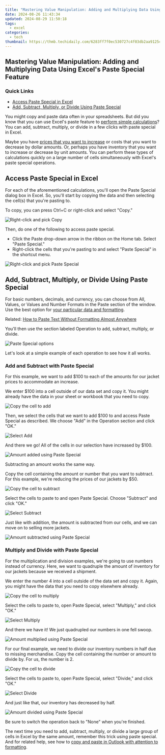 ```yaml
---
title: "Mastering Value Manipulation: Adding and Multiplying Data Using Excel's Paste Special Feature"
date: 2024-08-26 11:43:34
updated: 2024-08-29 11:50:18
tags:
  - excel
categories:
  - tech
thumbnail: https://thmb.techidaily.com/6283ff7f0ec530727c4f03db2aa9125ca35be5851e40e3896cfafa881709bc60.png
---
```


## Mastering Value Manipulation: Adding and Multiplying Data Using Excel's Paste Special Feature

### Quick Links

* [Access Paste Special in Excel](https://change-location.techidaily.com/in-2024-ultimate-guide-to-catch-the-regional-located-pokemon-for-samsung-galaxy-s24plus-drfone-by-drfone-virtual-android/)
* [Add, Subtract, Multiply, or Divide Using Paste Special](https://tech-haven.techidaily.com/decoding-and-rectifying-6-predominant-chatgpt-errors/)

 You might copy and paste data often in your spreadsheets. But did you know that you can use Excel's paste feature to [perform simple calculations](https://instagram-videos.techidaily.com/updated-steps-to-instagram-verification-and-fan-growth-in-under-150-characters/)? You can add, subtract, multiply, or divide in a few clicks with paste special in Excel.

 Maybe you have [prices that you want to increase](https://extra-resources.techidaily.com/elevate-your-display-with-these-8-macbook-backgrounds/) or costs that you want to decrease by dollar amounts. Or, perhaps you have inventory that you want to increase or decrease by unit amounts. You can perform these types of calculations quickly on a large number of cells simultaneously with Excel's paste special operations.

##  Access Paste Special in Excel

 For each of the aforementioned calculations, you'll open the Paste Special dialog box in Excel. So, you'll start by copying the data and then selecting the cell(s) that you're pasting to.

 To copy, you can press Ctrl+C or right-click and select "Copy."

![Right-click and pick Copy](https://static1.howtogeekimages.com/wordpress/wp-content/uploads/2021/08/RightClickCopy-ExcelSpecialOperations.png) 

 Then, do one of the following to access paste special.

* Click the Paste drop-down arrow in the ribbon on the Home tab. Select "Paste Special."
* Right-click the cells that you're pasting to and select "Paste Special" in the shortcut menu.

![Right-click and pick Paste Special](https://static1.howtogeekimages.com/wordpress/wp-content/uploads/2021/08/RightClickPasteSpecial-ExcelSpecialOperations.png) 

##  Add, Subtract, Multiply, or Divide Using Paste Special

 For basic numbers, decimals, and currency, you can choose from All, Values, or Values and Number Formats in the Paste section of the window. Use the best option for [your particular data and formatting](https://facebook-videos.techidaily.com/new-ultimate-collection-20-chuckle-inducing-detention-cell-photos-for-a-better-day-for-2024/).

Related: [How to Paste Text Without Formatting Almost Anywhere](https://facebook-videos.techidaily.com/new-ultimate-collection-20-chuckle-inducing-detention-cell-photos-for-a-better-day-for-2024/) 

 You'll then use the section labeled Operation to add, subtract, multiply, or divide.

![Paste Special options](https://static1.howtogeekimages.com/wordpress/wp-content/uploads/2021/08/PasteSpecialOperations-ExcelSpecialOperations.png) 

 Let's look at a simple example of each operation to see how it all works.

###  Add and Subtract with Paste Special

 For this example, we want to add $100 to each of the amounts for our jacket prices to accommodate an increase.

 We enter $100 into a cell outside of our data set and copy it. You might already have the data in your sheet or workbook that you need to copy.

![Copy the cell to add](https://static1.howtogeekimages.com/wordpress/wp-content/uploads/2021/08/CopyToAdd-ExcelSpecialOperations.png) 

 Then, we select the cells that we want to add $100 to and access Paste Special as described. We choose "Add" in the Operation section and click "OK."

![Select Add](https://static1.howtogeekimages.com/wordpress/wp-content/uploads/2021/08/PasteAdd-ExcelSpecialOperations.png) 

 And there we go! All of the cells in our selection have increased by $100.

![Amount added using Paste Special](https://static1.howtogeekimages.com/wordpress/wp-content/uploads/2021/08/PastedAdded-ExcelSpecialOperations.png) 

 Subtracting an amount works the same way.

 Copy the cell containing the amount or number that you want to subtract. For this example, we're reducing the prices of our jackets by $50.

![Copy the cell to subtract](https://static1.howtogeekimages.com/wordpress/wp-content/uploads/2021/08/CopyToSubtract-ExcelSpecialOperations.png) 

 Select the cells to paste to and open Paste Special. Choose "Subtract" and click "OK."

![Select Subtract](https://static1.howtogeekimages.com/wordpress/wp-content/uploads/2021/08/PasteSubtract-ExcelSpecialOperations.png) 

 Just like with addition, the amount is subtracted from our cells, and we can move on to selling more jackets.

![Amount subtracted using Paste Special](https://static1.howtogeekimages.com/wordpress/wp-content/uploads/2021/08/PastedSubtracted-ExcelSpecialOperations.png) 

###  Multiply and Divide with Paste Special

 For the multiplication and division examples, we're going to use numbers instead of currency. Here, we want to quadruple the amount of inventory for our jackets because we received a shipment.

 We enter the number 4 into a cell outside of the data set and copy it. Again, you might have the data that you need to copy elsewhere already.

![Copy the cell to multiply](https://static1.howtogeekimages.com/wordpress/wp-content/uploads/2021/08/CopyToMultiply-ExcelSpecialOperations.png) 

 Select the cells to paste to, open Paste Special, select "Multiply," and click "OK."

![Select Multiply](https://static1.howtogeekimages.com/wordpress/wp-content/uploads/2021/08/PasteMultiply-ExcelSpecialOperations.png) 

 And there we have it! We just quadrupled our numbers in one fell swoop.

![Amount multiplied using Paste Special](https://static1.howtogeekimages.com/wordpress/wp-content/uploads/2021/08/PastedMultiplied-ExcelSpecialOperations.png) 

 For our final example, we need to divide our inventory numbers in half due to missing merchandise. Copy the cell containing the number or amount to divide by. For us, the number is 2.

![Copy the cell to divide](https://static1.howtogeekimages.com/wordpress/wp-content/uploads/2021/08/CopyToDivide-ExcelSpecialOperations.png) 

 Select the cells to paste to, open Paste Special, select "Divide," and click "OK."

![Select Divide](https://static1.howtogeekimages.com/wordpress/wp-content/uploads/2021/08/PasteDivide-ExcelSpecialOperations.png) 

 And just like that, our inventory has decreased by half.

![Amount divided using Paste Special](https://static1.howtogeekimages.com/wordpress/wp-content/uploads/2021/08/PastedDivided-ExcelSpecialOperations.png) 

 Be sure to switch the operation back to "None" when you're finished.

 The next time you need to add, subtract, multiply, or divide a large group of cells in Excel by the same amount, remember this trick using paste special. And for related help, see how to [copy and paste in Outlook with attention to formatting](https://activate-lock.techidaily.com/how-to-bypass-icloud-lock-on-apple-iphone-12-pro-by-drfone-ios/).

<ins class="adsbygoogle"
     style="display:block"
     data-ad-format="autorelaxed"
     data-ad-client="ca-pub-7571918770474297"
     data-ad-slot="1223367746"></ins>



<ins class="adsbygoogle"
     style="display:block"
     data-ad-client="ca-pub-7571918770474297"
     data-ad-slot="8358498916"
     data-ad-format="auto"
     data-full-width-responsive="true"></ins>

